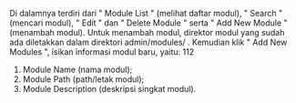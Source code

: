 Di dalamnya terdiri dari " Module List " (melihat daftar modul), " Search " (mencari modul),
" Edit " dan " Delete Module " serta " Add New Module " (menambah modul). Untuk
menambah modul, direktor modul yang sudah ada diletakkan dalam direktori
admin/modules/ . Kemudian klik " Add New Modules ", isikan informasi modul baru, yaitu:
112
1. Module Name (nama modul);
2. Module Path (path/letak modul);
3. Module Description (deskripsi singkat modul).
